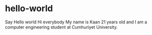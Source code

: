 # hello-world
Say Hello world
Hi everybody 
My name is Kaan 21 years old and I am a computer engineering student at Cumhuriyet University.

